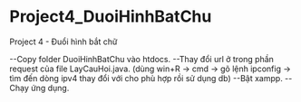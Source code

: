 # Project4_DuoiHinhBatChu
Project 4 - Đuổi hình bắt chữ

--Copy folder DuoiHinhBatChu vào htdocs.
--Thay đổi url ở trong phần request của file LayCauHoi.java.
(dùng win+R -> cmd -> gõ lệnh ipconfig -> tìm đến dòng ipv4 thay đổi với cho phù hợp rồi sử dụng db)
--Bật xampp.
--Chạy ứng dụng.